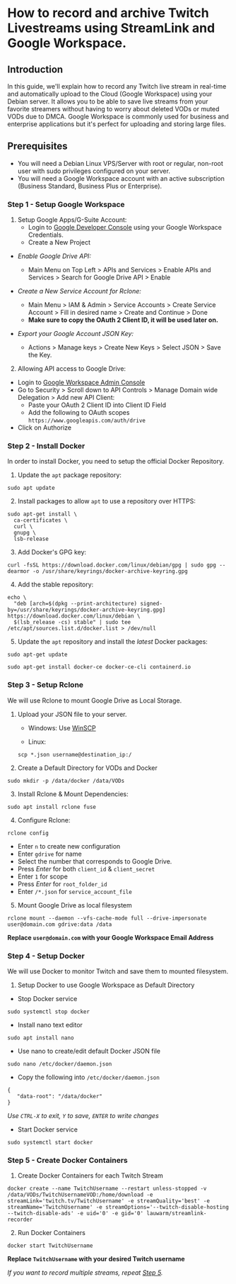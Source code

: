 # How to record and archive Twitch Livestreams using StreamLink and Google Workspace.
## Introduction
In this guide, we'll explain how to record any Twitch live stream in real-time and automatically upload to the Cloud (Google Workspace) using your Debian server. It allows you to be able to save live streams from your favorite streamers without having to worry about deleted VODs or muted VODs due to DMCA. Google Workspace is commonly used for business and enterprise applications but it's perfect for uploading and storing large files.

## Prerequisites
- You will need a Debian Linux VPS/Server with root or regular, non-root user with sudo privileges configured on your server.
- You will need a Google Workspace account with an active subscription (Business Standard, Business Plus or Enterprise).


### **Step 1 - Setup Google Workspace**

1. Setup Google Apps/G-Suite Account:
   - Login to [Google Developer Console](https://console.developers.google.com) using your Google Workspace Credentials.
   - Create a New Project


  - *Enable Google Drive API:*
     - Main Menu on Top Left > APIs and Services > Enable    APIs and Services > Search for Google Drive API > Enable


   - *Create a New Service Account for Rclone:*
     - Main Menu > IAM & Admin > Service Accounts > Create Service Account > Fill in desired name > Create and Continue > Done
     - **Make sure to copy the OAuth 2 Client ID, it will be used later on.**


   - *Export your Google Account JSON Key:*
     - Actions > Manage keys > Create New Keys > Select JSON > Save the Key.

2. Allowing API access to Google Drive:
  - Login to [Google Workspace Admin Console](https://admin.google.com)
  - Go to Security > Scroll down to API Controls > Manage Domain wide Delegation > Add new API Client:
    - Paste your OAuth 2 Client ID into Client ID Field
    - Add the following to OAuth scopes
       `https://www.googleapis.com/auth/drive`
  - Click on Authorize

### **Step 2 - Install Docker**

  In order to install Docker, you need to setup the official Docker Repository.

  1. Update the `apt` package repository:
  ```
  sudo apt update
  ```
  2. Install packages to allow `apt` to use a repository over HTTPS:
  ```
  sudo apt-get install \
    ca-certificates \
    curl \
    gnupg \
    lsb-release
  ```
  3. Add Docker's GPG key:
  ```
  curl -fsSL https://download.docker.com/linux/debian/gpg | sudo gpg --dearmor -o /usr/share/keyrings/docker-archive-keyring.gpg
  ```
  4. Add the stable repository:
  ```
  echo \
    "deb [arch=$(dpkg --print-architecture) signed-by=/usr/share/keyrings/docker-archive-keyring.gpg] https://download.docker.com/linux/debian \
    $(lsb_release -cs) stable" | sudo tee /etc/apt/sources.list.d/docker.list > /dev/null
  ```
  5. Update the `apt` repository and install the *latest* Docker packages:
  ```
  sudo apt-get update
  ```
  ```
  sudo apt-get install docker-ce docker-ce-cli containerd.io
  ```

### **Step 3 - Setup Rclone**
We will use Rclone to mount Google Drive as Local Storage.

1. Upload your JSON file to your server.

    - Windows: Use [WinSCP](https://winscp.net)

    - Linux:
    ```
    scp *.json username@destination_ip:/
    ```

2. Create a Default Directory for VODs and Docker
```
sudo mkdir -p /data/docker /data/VODs
```
3. Install Rclone & Mount Dependencies:
```
sudo apt install rclone fuse
```
4. Configure Rclone:
```
rclone config
```
  - Enter `n` to create new configuration
  - Enter `gdrive` for name
  - Select the number that corresponds to Google Drive.
  - Press *Enter* for both `client_id` & `client_secret`
  - Enter `1` for scope
  - Press *Enter* for `root_folder_id`
  - Enter `/*.json` for `service_account_file`


5. Mount Google Drive as local filesystem
```
rclone mount --daemon --vfs-cache-mode full --drive-impersonate user@domain.com gdrive:data /data
```
  **Replace `user@domain.com` with your Google Workspace Email Address**


### **Step 4 - Setup Docker**
We will use Docker to monitor Twitch and save them to mounted filesystem.

1. Setup Docker to use Google Workspace as Default Directory
  - Stop Docker service
```
sudo systemctl stop docker
```
  - Install nano text editor
```
sudo apt install nano
```
  - Use nano to create/edit default Docker JSON file 
```
sudo nano /etc/docker/daemon.json
```
  - Copy the following into `/etc/docker/daemon.json`

```
{
   "data-root": "/data/docker"
}
```

  *Use `CTRL-X` to exit, `Y` to save, `ENTER` to write changes*


  - Start Docker service
```
sudo systemctl start docker
```
### **Step 5 - Create Docker Containers**
1. Create Docker Containers for each Twitch Stream
```
docker create --name TwitchUsername --restart unless-stopped -v /data/VODs/TwitchUsernameVOD:/home/download -e streamLink='twitch.tv/TwitchUsername' -e streamQuality='best' -e streamName='TwitchUsername' -e streamOptions='--twitch-disable-hosting --twitch-disable-ads' -e uid='0' -e gid='0' lauwarm/streamlink-recorder
```
2. Run Docker Containers
```
docker start TwitchUsername
```
  **Replace `TwitchUsername` with your desired Twitch username**

  *If you want to record multiple streams, repeat [Step 5](https://github.com/concpt/twitcharchiver#step-5---create-docker-containers).*

